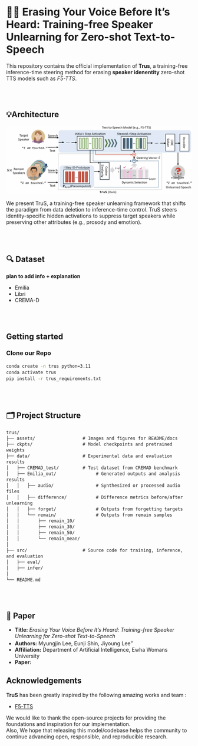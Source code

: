 # 🙅🏻 Erasing Your Voice Before It’s Heard: Training-free Speaker Unlearning for Zero-shot Text-to-Speech

This repository contains the official implementation of **Trus**, a training-free inference-time steering method for erasing **speaker idenentity** zero-shot TTS models such as *F5-TTS*. 

<br>
<br>

## 💡Architecture 
![Architecture Figure](./assets/fig_architecture.png)

We present TruS, a training-free speaker unlearning framework that shifts the paradigm from data deletion to inference-time control.
TruS steers identity-specific hidden activations to suppress target speakers while preserving other attributes (e.g., prosody and emotion).

<br>
<br>

## 🔍 Dataset

**plan to add info + explanation**
- Emilia
- Libri 
- CREMA-D

<br>
<br>

## Getting started

### Clone our Repo
```bash
conda create -n trus python=3.11  
conda activate trus
pip install -r trus_requirements.txt
```
<br>
<br>

## 🗂️ Project Structure 
```
trus/
├── assets/                  # Images and figures for README/docs
├── ckpts/                   # Model checkpoints and pretrained weights
├── data/                    # Experimental data and evaluation results
│   ├── CREMAD_test/         # Test dataset from CREMAD benchmark
│   ├── Emilia_out/               # Generated outputs and analysis results
│   │   ├── audio/                # Synthesized or processed audio files
│   │   ├── difference/           # Difference metrics before/after unlearning
│   │   ├── forget/               # Outputs from forgetting targets
│   │   └── remain/               # Outputs from remain samples
│   │       ├── remain_10/
│   │       ├── remain_30/
│   │       ├── remain_50/
│   │       └── remain_mean/
│   
├── src/                     # Source code for training, inference, and evaluation
│   ├── eval/
│   ├── infer/
│
└── README.md
```

<br>
<br>

## 📑 Paper
* **Title:** *Erasing Your Voice Before It’s Heard: Training-free Speaker Unlearning for Zero-shot Text-to-Speech*  
* **Authors:** Myungjin Lee, Eunji Shin, Jiyoung Lee<sup>+</sup>
* **Affiliation:** Department of Artificial Intelligence, Ewha Womans University  
* **Paper:** 


## Acknowledgements
**TruS** has been greatly inspired by the following amazing works and team :
- [F5-TTS](https://github.com/SWivid/F5-TTS)

We would like to thank the open-source projects for providing the foundations and inspiration for our implementation.  
Also, We hope that releasing this model/codebase helps the community to continue advancing open, responsible, and reproducible research.
